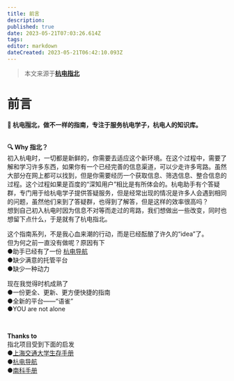 ```yaml
---
title: 前言
description: 
published: true
date: 2023-05-21T07:03:26.614Z
tags: 
editor: markdown
dateCreated: 2023-05-21T06:42:10.093Z
---
```


> 本文来源于[**杭电指北**](https://www.yuque.com/hduer/guide)

# **前言**

**🧭 杭电🈯️北，做不一样的指南，专注于服务杭电学子，杭电人的知识库。**  
 

**🔍 Why 指北？**  
初入杭电时，一切都是新鲜的，你需要去适应这个新环境。在这个过程中，需要了解和学习许多东西，如果你有一个已经完善的信息渠道，可以少走许多弯路。虽然大部分在网上都可以找到，但是你需要经历一个获取信息、筛选信息、整合信息的过程。这个过程如果是百度的“深知用户”相比是有所体会的。杭电助手有个答疑群，专门用于给杭电学子提供答疑服务，但是经常出现的情况是许多人会遇到相同的问题，虽然他们来到了答疑群，也得到了解答，但是这样的效率很高吗？  
想到自己初入杭电时因为信息不对等而走过的弯路，我们想做出一些改变，同时也想留下点什么，于是就有了杭电指北。  
  
这个指南系列，不是我心血来潮的行动，而是已经酝酿了许久的“idea”了。  
但为何之前一直没有做呢？原因有下  
●助手已经有了一份 [杭电导航](https://help.hduhelp.com/)  
●缺少满意的托管平台  
●缺少一种动力  
  
现在我觉得时机成熟了  
●一份更全、更新、更方便快捷的指南  
●全新的平台——“语雀”  
●YOU are not alone  
  
 

**Thanks to**  
指北项目受到下面的启发  
●[上海交通大学生存手册](https://survivesjtu.gitbook.io/)  
●[杭电导航](https://help.hduhelp.com/)  
●[南科手册](https://sustech.online/)